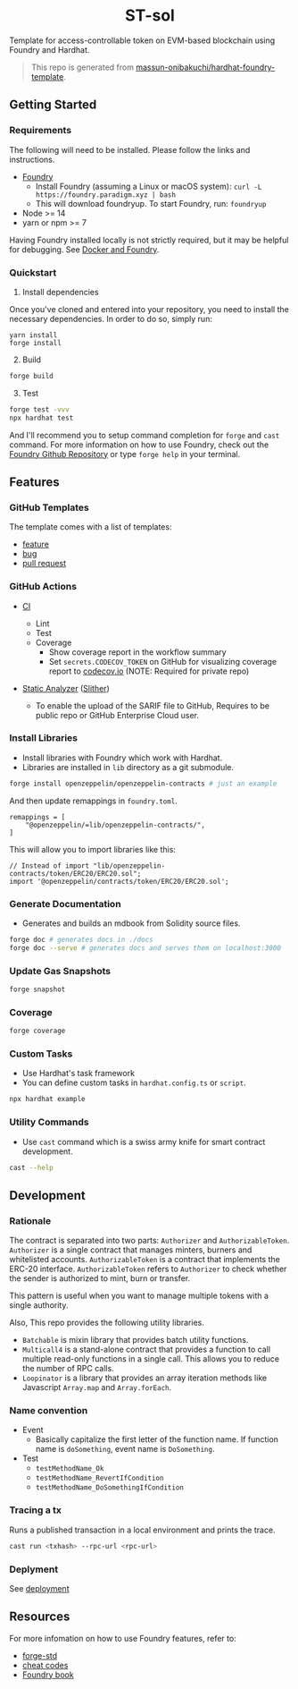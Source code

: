 # <h1 align="center"> ST-sol </h1>

Template for access-controllable token on EVM-based blockchain using Foundry and Hardhat.

> This repo is generated from [massun-onibakuchi/hardhat-foundry-template](https://github.com/massun-onibakuchi/hardhat-foundry-template/).

## Getting Started

### Requirements

The following will need to be installed. Please follow the links and instructions.

- [Foundry](https://github.com/foundry-rs/foundry)
  - Install Foundry (assuming a Linux or macOS system): `curl -L https://foundry.paradigm.xyz | bash`
  - This will download foundryup. To start Foundry, run: `foundryup`
- Node >= 14
- yarn or npm >= 7

Having Foundry installed locally is not strictly required, but it may be helpful for debugging. See [Docker and Foundry](https://book.getfoundry.sh/tutorials/foundry-docker).

### Quickstart

1. Install dependencies

Once you've cloned and entered into your repository, you need to install the necessary dependencies. In order to do so, simply run:

```shell
yarn install
forge install
```

2. Build

```bash
forge build
```

3. Test

```bash
forge test -vvv
npx hardhat test
```

And I'll recommend you to setup command completion for `forge` and `cast` command.
For more information on how to use Foundry, check out the [Foundry Github Repository](https://github.com/foundry-rs/foundry/tree/master/forge) or type `forge help` in your terminal.

## Features

### GitHub Templates

The template comes with a list of templates:

- [feature](.github/ISSUE_TEMPLATE/feature.md)
- [bug](.github/ISSUE_TEMPLATE/bug.md)
- [pull request](.github/pull_request_template.md)

### GitHub Actions

- [CI](.github/workflows/ci.yml)

  - Lint
  - Test
  - Coverage
    - Show coverage report in the workflow summary
    - Set `secrets.CODECOV_TOKEN` on GitHub for visualizing coverage report to [codecov.io](https://about.codecov.io/product/features/) (NOTE: Required for private repo)

- [Static Analyzer](.github/workflows/slither.yml) ([Slither](https://github.com/crytic/slither))
  - To enable the upload of the SARIF file to GitHub, Requires to be public repo or GitHub Enterprise Cloud user.

### Install Libraries

- Install libraries with Foundry which work with Hardhat.
- Libraries are installed in `lib` directory as a git submodule.

```bash
forge install openzeppelin/openzeppelin-contracts # just an example
```

And then update remappings in `foundry.toml`.

```
remappings = [
    "@openzeppelin/=lib/openzeppelin-contracts/",
]
```

This will allow you to import libraries like this:

```solidity
// Instead of import "lib/openzeppelin-contracts/token/ERC20/ERC20.sol";
import '@openzeppelin/contracts/token/ERC20/ERC20.sol';
```

### Generate Documentation

- Generates and builds an mdbook from Solidity source files.

```bash
forge doc # generates docs in ./docs
forge doc --serve # generates docs and serves them on localhost:3000
```

### Update Gas Snapshots

```sh
forge snapshot
```

### Coverage

```sh
forge coverage
```

### Custom Tasks

- Use Hardhat's task framework
- You can define custom tasks in `hardhat.config.ts` or `script`.

```bash
npx hardhat example
```

### Utility Commands

- Use `cast` command which is a swiss army knife for smart contract development.

```bash
cast --help
```

## Development

### Rationale

The contract is separated into two parts: `Authorizer` and `AuthorizableToken`. `Authorizer` is a single contract that manages minters, burners and whitelisted accounts. `AuthorizableToken` is a contract that implements the ERC-20 interface. `AuthorizableToken` refers to `Authorizer` to check whether the sender is authorized to mint, burn or transfer.

This pattern is useful when you want to manage multiple tokens with a single authority.

Also, This repo provides the following utility libraries.

- `Batchable` is mixin library that provides batch utility functions.
- `Multicall4` is a stand-alone contract that provides a function to call multiple read-only functions in a single call. This allows you to reduce the number of RPC calls.
- `Loopinator` is a library that provides an array iteration methods like Javascript `Array.map` and `Array.forEach`.

### Name convention

- Event
  - Basically capitalize the first letter of the function name. If function name is `doSomething`, event name is `DoSomething`.
- Test
  - `testMethodName_Ok`
  - `testMethodName_RevertIfCondition`
  - `testMethodName_DoSomethingIfCondition`

### Tracing a tx

Runs a published transaction in a local environment and prints the trace.

```bash
cast run <txhash> --rpc-url <rpc-url>
```

### Deplyment

See [deployment](./deployment.md)

## Resources

For more infomation on how to use Foundry features, refer to:

- [forge-std](https://github.com/foundry-rs/forge-std/)
- [cheat codes](https://github.com/foundry-rs/foundry/blob/master/forge/README.md#cheat-codes)
- [Foundry book](https://book.getfoundry.sh/)
